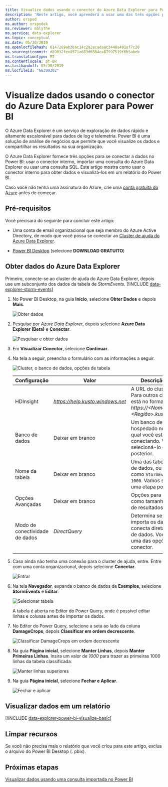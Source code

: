 ```yaml
---
title: Visualize dados usando o conector do Azure Data Explorer para Power BI
description: 'Neste artigo, você aprenderá a usar uma das três opções para visualizar dados no Power BI: o conector do Power BI para o Data Explorer do Azure.'
author: orspod
ms.author: orspodek
ms.reviewer: mblythe
ms.service: data-explorer
ms.topic: conceptual
ms.date: 05/30/2019
ms.openlocfilehash: 6147269ab38ac14c2a2ecadaac3448a491af7c20
ms.sourcegitcommit: d89032fee8571a683d6584ea87997519f6b5abeb
ms.translationtype: MT
ms.contentlocale: pt-BR
ms.lasthandoff: 05/30/2019
ms.locfileid: "66399302"
---
```

# <a name="visualize-data-using-the-azure-data-explorer-connector-for-power-bi"></a>Visualize dados usando o conector do Azure Data Explorer para Power BI

O Azure Data Explorer é um serviço de exploração de dados rápido e altamente escalonável para dados de log e telemetria. Power BI é uma solução de análise de negócios que permite que você visualize os dados e compartilhar os resultados na sua organização.

O Azure Data Explorer fornece três opções para se conectar a dados no Power BI: usar o conector interno, importar uma consulta do Azure Data Explorer ou usar uma consulta SQL. Este artigo mostra como usar o conector interno para obter dados e visualizá-los em um relatório do Power BI.

Caso você não tenha uma assinatura do Azure, crie uma [conta gratuita do Azure](https://azure.microsoft.com/free/) antes de começar.

## <a name="prerequisites"></a>Pré-requisitos

Você precisará do seguinte para concluir este artigo:

* Uma conta de email organizacional que seja membro do Azure Active Directory, de modo que você possa se conectar ao [Cluster de ajuda do Azure Data Explorer](https://dataexplorer.azure.com/clusters/help/databases/samples).

* [Power BI Desktop](https://powerbi.microsoft.com/get-started/) (selecione **DOWNLOAD GRATUITO**)

## <a name="get-data-from-azure-data-explorer"></a>Obter dados do Azure Data Explorer

Primeiro, conecte-se ao cluster de ajuda do Azure Data Explorer, depois use um subconjunto dos dados da tabela de *StormEvents*. [!INCLUDE [data-explorer-storm-events](../../includes/data-explorer-storm-events.md)]

1. No Power BI Desktop, na guia **Início**, selecione **Obter Dados** e depois **Mais**.

    ![Obter dados](media/power-bi-connector/get-data-more.png)

1. Pesquise por *Azure Data Explorer*, depois selecione **Azure Data Explorer (Beta)** e **Conectar**.

    ![Pesquisar e obter dados](media/power-bi-connector/search-get-data.png)

1. Em **Visualizar Conector**, selecione **Continuar**.

1. Na tela a seguir, preencha o formulário com as informações a seguir.

    ![Cluster, o banco de dados, opções de tabela](media/power-bi-connector/cluster-database-table.png)

    **Configuração** | **Valor** | **Descrição do campo**
    |---|---|---|
    | HDInsight | *https://help.kusto.windows.net* | A URL do cluster de ajuda. Para outros clusters, a URL está no formato *https://\<NomeCluster\>.\<Região\>.kusto.windows.net*. |
    | Banco de dados | Deixar em branco | Um banco de dados que está hospedado no cluster ao qual você está se conectando. Vamos selecioná-lo em uma etapa posterior. |
    | Nome da tabela | Deixar em branco | Uma das tabelas no banco de dados, ou uma consulta como <code>StormEvents \| take 1000</code>. Vamos selecioná-lo em uma etapa posterior. |
    | Opções Avançadas | Deixar em branco | Opções para suas consultas, como tamanho de conjunto de resultados. |
    | Modo de conectividade de dados | *DirectQuery* | Determina se o Power BI importa os dados ou se conecta diretamente à fonte de dados. Você pode usar uma das opções com esse conector. |
    | | | |

1. Caso ainda não tenha uma conexão para o cluster de ajuda, entre. Entre com uma conta organizacional, depois selecione **Conectar**.

    ![Entrar](media/power-bi-connector/sign-in.png)

1. Na tela **Navegador**, expanda o banco de dados de **Exemplos**, selecione **StormEvents** e **Editar**.

    ![Selecionar tabela](media/power-bi-connector/select-table.png)

    A tabela é aberta no Editor do Power Query, onde é possível editar linhas e colunas antes de importar os dados.

1. No Editor do Power Query, selecione a seta ao lado da coluna **DamageCrops**, depois **Classificar em ordem decrescente**.

    ![Classificar DamageCrops em ordem decrescente](media/power-bi-connector/sort-descending.png)

1. Na guia **Página inicial**, selecione **Manter Linhas**, depois **Manter Primeiras Linhas**. Insira um valor de *1000* para trazer as primeiras 1000 linhas da tabela classificada.

    ![Manter linhas superiores](media/power-bi-connector/keep-top-rows.png)

1. Na guia **Página inicial**, selecione **Fechar e Aplicar**.

    ![Fechar e aplicar](media/power-bi-connector/close-apply.png)

## <a name="visualize-data-in-a-report"></a>Visualizar dados em um relatório

[!INCLUDE [data-explorer-power-bi-visualize-basic](../../includes/data-explorer-power-bi-visualize-basic.md)]

## <a name="clean-up-resources"></a>Limpar recursos

Se você não precisa mais o relatório que você criou para este artigo, exclua o arquivo do Power BI Desktop (. pbix).

## <a name="next-steps"></a>Próximas etapas

[Visualizar dados usando uma consulta importada no Power BI](power-bi-imported-query.md)
